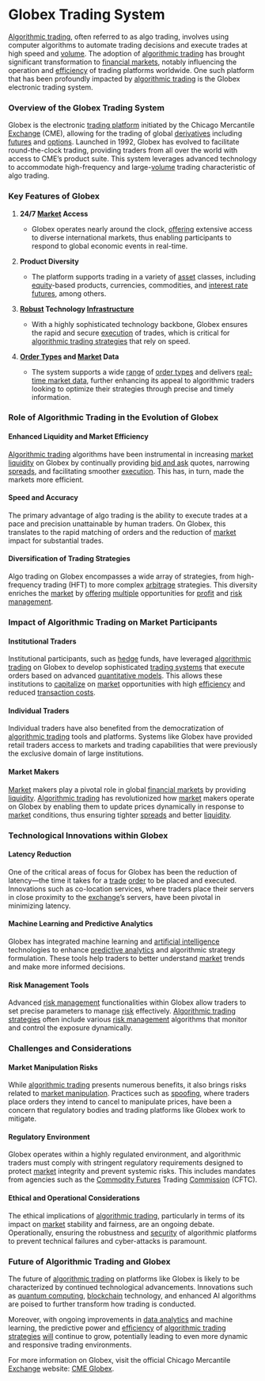 # Globex Trading System

[Algorithmic trading](../a/accountability.md), often referred to as algo trading, involves using computer algorithms to automate trading decisions and execute trades at high speed and [volume](../v/volume.md). The adoption of [algorithmic trading](../a/accountability.md) has brought significant transformation to [financial markets](../f/financial_market.md), notably influencing the operation and [efficiency](../e/efficiency.md) of trading platforms worldwide. One such platform that has been profoundly impacted by [algorithmic trading](../a/accountability.md) is the Globex electronic trading system.

### Overview of the Globex Trading System 

Globex is the electronic [trading platform](../t/trading_platform.md) initiated by the Chicago Mercantile [Exchange](../e/exchange.md) (CME), allowing for the trading of global [derivatives](../d/derivatives.md) including [futures](../f/futures.md) and [options](../o/options.md). Launched in 1992, Globex has evolved to facilitate round-the-clock trading, providing traders from all over the world with access to CME’s product suite. This system leverages advanced technology to accommodate high-frequency and large-[volume](../v/volume.md) trading characteristic of algo trading.

### Key Features of Globex

1. **24/7 [Market](../m/market.md) Access**
   - Globex operates nearly around the clock, [offering](../o/offering.md) extensive access to diverse international markets, thus enabling participants to respond to global economic events in real-time.

2. **Product Diversity**
   - The platform supports trading in a variety of [asset](../a/asset.md) classes, including [equity](../e/equity.md)-based products, currencies, commodities, and [interest rate futures](../i/interest_rate_futures.md), among others.

3. **[Robust](../r/robust.md) Technology [Infrastructure](../i/infrastructure.md)**
   - With a highly sophisticated technology backbone, Globex ensures the rapid and secure [execution](../e/execution.md) of trades, which is critical for [algorithmic trading strategies](../a/algorithmic_trading_strategies.md) that rely on speed.

4. **[Order Types](../o/order_types_in_trading.md) and [Market](../m/market.md) Data**
   - The system supports a wide [range](../r/range.md) of [order types](../o/order_types_in_trading.md) and delivers [real-time market data](../r/real-time_market_data.md), further enhancing its appeal to algorithmic traders looking to optimize their strategies through precise and timely information.

### Role of Algorithmic Trading in the Evolution of Globex

#### Enhanced Liquidity and Market Efficiency
[Algorithmic trading](../a/accountability.md) algorithms have been instrumental in increasing [market](../m/market.md) [liquidity](../l/liquidity.md) on Globex by continually providing [bid and ask](../b/bid_and_ask.md) quotes, narrowing [spreads](../s/spreads.md), and facilitating smoother [execution](../e/execution.md). This has, in turn, made the markets more efficient.

#### Speed and Accuracy
The primary advantage of algo trading is the ability to execute trades at a pace and precision unattainable by human traders. On Globex, this translates to the rapid matching of orders and the reduction of [market](../m/market.md) impact for substantial trades.

#### Diversification of Trading Strategies
Algo trading on Globex encompasses a wide array of strategies, from high-frequency trading (HFT) to more complex [arbitrage](../a/arbitrage.md) strategies. This diversity enriches the [market](../m/market.md) by [offering](../o/offering.md) [multiple](../m/multiple.md) opportunities for [profit](../p/profit.md) and [risk management](../r/risk_management.md).

### Impact of Algorithmic Trading on Market Participants

#### Institutional Traders
Institutional participants, such as [hedge](../h/hedge.md) funds, have leveraged [algorithmic trading](../a/accountability.md) on Globex to develop sophisticated [trading systems](../t/trading_systems.md) that execute orders based on advanced [quantitative models](../q/quantitative_models.md). This allows these institutions to [capitalize](../c/capitalize.md) on [market](../m/market.md) opportunities with high [efficiency](../e/efficiency.md) and reduced [transaction costs](../t/transaction_costs.md).

#### Individual Traders
Individual traders have also benefited from the democratization of [algorithmic trading](../a/accountability.md) tools and platforms. Systems like Globex have provided retail traders access to markets and trading capabilities that were previously the exclusive domain of large institutions.

#### Market Makers
[Market](../m/market.md) makers play a pivotal role in global [financial markets](../f/financial_market.md) by providing [liquidity](../l/liquidity.md). [Algorithmic trading](../a/accountability.md) has revolutionized how [market](../m/market.md) makers operate on Globex by enabling them to update prices dynamically in response to [market](../m/market.md) conditions, thus ensuring tighter [spreads](../s/spreads.md) and better [liquidity](../l/liquidity.md).

### Technological Innovations within Globex

#### Latency Reduction
One of the critical areas of focus for Globex has been the reduction of latency—the time it takes for a [trade](../t/trade.md) [order](../o/order.md) to be placed and executed. Innovations such as co-location services, where traders place their servers in close proximity to the [exchange](../e/exchange.md)’s servers, have been pivotal in minimizing latency.

#### Machine Learning and Predictive Analytics
Globex has integrated machine learning and [artificial intelligence](../a/artificial_intelligence_in_trading.md) technologies to enhance [predictive analytics](../p/predictive_analytics.md) and algorithmic strategy formulation. These tools help traders to better understand [market](../m/market.md) trends and make more informed decisions.

#### Risk Management Tools
Advanced [risk management](../r/risk_management.md) functionalities within Globex allow traders to set precise parameters to manage [risk](../r/risk.md) effectively. [Algorithmic trading strategies](../a/algorithmic_trading_strategies.md) often include various [risk management](../r/risk_management.md) algorithms that monitor and control the exposure dynamically.

### Challenges and Considerations

#### Market Manipulation Risks
While [algorithmic trading](../a/accountability.md) presents numerous benefits, it also brings risks related to [market manipulation](../m/market_manipulation.md). Practices such as [spoofing](../s/spoofing.md), where traders place orders they intend to cancel to manipulate prices, have been a concern that regulatory bodies and trading platforms like Globex work to mitigate.

#### Regulatory Environment
Globex operates within a highly regulated environment, and algorithmic traders must comply with stringent regulatory requirements designed to protect [market](../m/market.md) integrity and prevent systemic risks. This includes mandates from agencies such as the [Commodity Futures](../c/commodity_futures.md) Trading [Commission](../c/commission.md) (CFTC).

#### Ethical and Operational Considerations
The ethical implications of [algorithmic trading](../a/accountability.md), particularly in terms of its impact on [market](../m/market.md) stability and fairness, are an ongoing debate. Operationally, ensuring the robustness and [security](../s/security.md) of algorithmic platforms to prevent technical failures and cyber-attacks is paramount.

### Future of Algorithmic Trading and Globex

The future of [algorithmic trading](../a/accountability.md) on platforms like Globex is likely to be characterized by continued technological advancements. Innovations such as [quantum computing](../q/quantum_computing_in_trading.md), [blockchain](../b/blockchain_in_trading.md) technology, and enhanced AI algorithms are poised to further transform how trading is conducted. 

Moreover, with ongoing improvements in [data analytics](../d/data_analytics.md) and machine learning, the predictive power and [efficiency](../e/efficiency.md) of [algorithmic trading strategies](../a/algorithmic_trading_strategies.md) [will](../w/will.md) continue to grow, potentially leading to even more dynamic and responsive trading environments.

For more information on Globex, visit the official Chicago Mercantile [Exchange](../e/exchange.md) website: [CME Globex](https://www.cmegroup.com/globex.html).